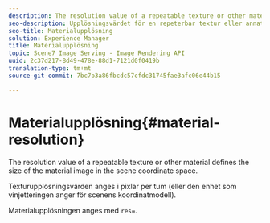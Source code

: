```yaml
---
description: The resolution value of a repeatable texture or other material defines the size of the material image in the scene coordinate space.
seo-description: Upplösningsvärdet för en repeterbar textur eller annat material definierar materialbildens storlek i scenens koordinatmodell.
seo-title: Materialupplösning
solution: Experience Manager
title: Materialupplösning
topic: Scene7 Image Serving - Image Rendering API
uuid: 2c37d217-8d49-478e-88d1-7121d0f0419b
translation-type: tm+mt
source-git-commit: 7bc7b3a86fbcdc57cfdc31745fae3afc06e44b15

---
```



# Materialupplösning{#material-resolution}

The resolution value of a repeatable texture or other material defines the size of the material image in the scene coordinate space.

Texturupplösningsvärden anges i pixlar per tum (eller den enhet som vinjetteringen anger för scenens koordinatmodell).

Materialupplösningen anges med `res=`.
